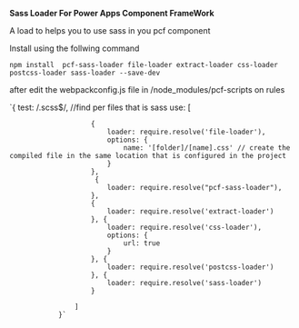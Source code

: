 **Sass Loader For Power Apps Component FrameWork**

A load to helps you to use sass in you pcf component

Install using the follwing command

`npm install  pcf-sass-loader file-loader extract-loader css-loader postcss-loader sass-loader --save-dev`

after edit the webpackconfig.js file in /node_modules/pcf-scripts on rules

`{
                    test: /\.scss$/, //find per files that is sass
                    use: [
                       
                        {
                            loader: require.resolve('file-loader'),
                            options: {
                                name: '[folder]/[name].css' // create the compiled file in the same location that is configured in the project
                            }
                        },
                         {
                            loader: require.resolve("pcf-sass-loader"),
                        },
                        {
                            loader: require.resolve('extract-loader')
                        }, {
                            loader: require.resolve('css-loader'),
                            options: {
                                url: true
                            }
                        }, {
                            loader: require.resolve('postcss-loader')
                        }, {
                            loader: require.resolve('sass-loader')
                        }
                       
                    ]
                }`


